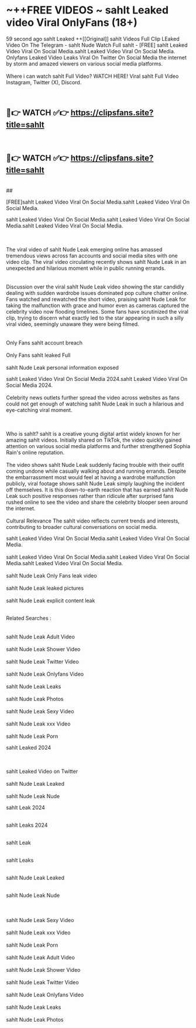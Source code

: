 # ~++FREE VIDEOS ~ sahlt Leaked video Viral OnlyFans (18+)<br>


59 second ago sahlt Leaked ++[[Original]] sahlt Videos Full Clip LEaked Video On The Telegram  - sahlt Nude  Watch Full sahlt - [FREE] sahlt Leaked Video Viral On Social Media.sahlt Leaked Video Viral On Social Media.   Onlyfans Leaked Video Leaks Viral On Twitter On Social Media the internet by storm and amazed viewers on various social media platforms. <br><br>
Where i can watch sahlt Full Video? WATCH HERE! Viral sahlt Full Video Instagram, Twitter (X), Discord. <br>


 <br>

##  🔴👉 WATCH ✅👉  <a href="https://clipsfans.site?title=sahlt&ref=git">https://clipsfans.site?title=sahlt</a> <br>
  <br>

##  🔴👉 WATCH ✅👉  <a href="https://clipsfans.site?title=sahlt&ref=git">https://clipsfans.site?title=sahlt</a> <br>
  <br>
  ##



[FREE]sahlt Leaked Video Viral On Social Media.sahlt Leaked Video Viral On Social Media. <br>

sahlt Leaked Video Viral On Social Media.sahlt Leaked Video Viral On Social Media.sahlt Leaked Video Viral On Social Media. <br>


  <br>

  <br>
The viral video of sahlt Nude Leak emerging online has amassed tremendous views across fan accounts and social media sites with one video clip. The viral video circulating recently shows sahlt Nude Leak in an unexpected and hilarious moment while in public running errands.<br>
<br>


<br>
Discussion over the viral sahlt Nude Leak video showing the star candidly dealing with sudden wardrobe issues dominated pop culture chatter online. Fans watched and rewatched the short video, praising sahlt Nude Leak for taking the malfunction with grace and humor even as cameras captured the celebrity video now flooding timelines. Some fans have scrutinized the viral clip, trying to discern what exactly led to the star appearing in such a silly viral video, seemingly unaware they were being filmed.<br>
<br>
<br> 
Only Fans sahlt account breach<br>
<br>
Only Fans sahlt leaked Full <br>
<br>
sahlt Nude Leak personal information exposed<br>

sahlt Leaked Video Viral On Social Media 2024.sahlt Leaked Video Viral On Social Media 2024. <br>
<br>
Celebrity news outlets further spread the video across websites as fans could not get enough of watching sahlt Nude Leak in such a hilarious and eye-catching viral moment.<br>
<br>

<br>
Who is sahlt? sahlt is a creative young digital artist widely known for her amazing sahlt videos. Initially shared on TikTok, the video quickly gained attention on various social media platforms and further strengthened Sophia Rain's online reputation.<br>
<br>
The video shows sahlt Nude Leak suddenly facing trouble with their outfit coming undone while casually walking about and running errands. Despite the embarrassment most would feel at having a wardrobe malfunction publicly, viral footage shows sahlt Nude Leak simply laughing the incident off themselves. It is this down-to-earth reaction that has earned sahlt Nude Leak such positive responses rather than ridicule after surprised fans rushed online to see the video and share the celebrity blooper seen around the internet.<br>
<br>
Cultural Relevance The sahlt video reflects current trends and interests, contributing to broader cultural conversations on social media.<br>

sahlt Leaked Video Viral On Social Media.sahlt Leaked Video Viral On Social Media.<br>
<br>
sahlt Leaked Video Viral On Social Media.sahlt Leaked Video Viral On Social Media.sahlt Leaked Video Viral On Social Media.<br>
<br>
sahlt Nude Leak Only Fans leak video<br>
<br>
sahlt Nude Leak leaked pictures<br>
<br>
sahlt Nude Leak explicit content leak<br>


<br>
Related Searches :<br>
<br>

<br>
sahlt Nude Leak Adult Video<br>
<br>
sahlt Nude Leak Shower Video<br>
<br>
sahlt Nude Leak Twitter Video<br>
<br>
sahlt Nude Leak Onlyfans Video<br>
<br>
sahlt Nude Leak Leaks<br>
<br>
sahlt Nude Leak Photos<br>

<br>
sahlt Nude Leak Sexy Video<br>
<br>
sahlt Nude Leak xxx Video<br>
<br>
sahlt Nude Leak Porn<br>

sahlt  Leaked 2024 <br> <br>
<br>

sahlt Leaked Video on Twitter <br>
<br>
sahlt Nude Leak Leaked<br>
<br>
sahlt Nude Leak Nude<br>


sahlt  Leak 2024 <br> <br>



sahlt  Leaks 2024 <br> <br>



 
sahlt  Leak<br> <br>



sahlt  Leaks<br> <br>


sahlt Nude Leak Leaked<br> <br>

sahlt Nude Leak Nude<br> <br>
<br> <br>
sahlt Nude Leak Sexy Video
<br> <br>
sahlt Nude Leak xxx Video
<br> <br>
sahlt Nude Leak Porn
<br> <br>
sahlt Nude Leak Adult Video
<br> <br>
sahlt Nude Leak Shower Video
<br> <br>
sahlt Nude Leak Twitter Video
<br> <br>
sahlt Nude Leak Onlyfans Video
<br> <br>
sahlt Nude Leak Leaks
<br> <br>
sahlt Nude Leak Photos






</p>




 



</p>










